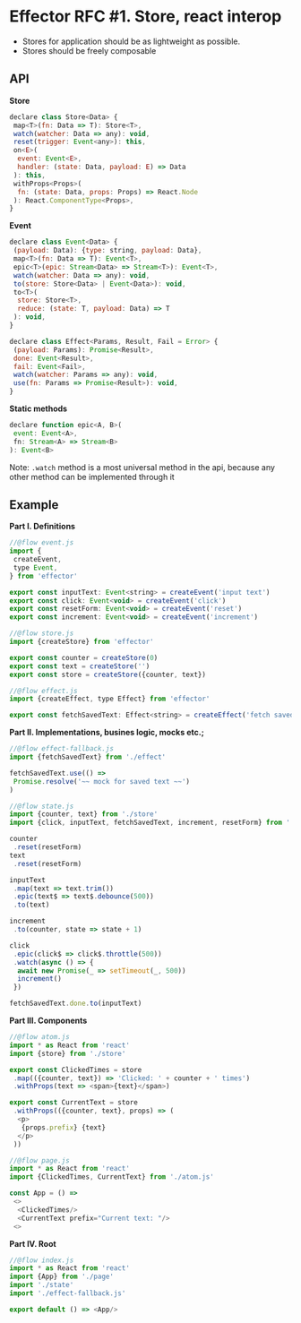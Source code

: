 # Effector RFC #1. Store, react interop

- Stores for application should be as lightweight as possible.
- Stores should be freely composable

## API

**Store**

```javascript
declare class Store<Data> {
 map<T>(fn: Data => T): Store<T>,
 watch(watcher: Data => any): void,
 reset(trigger: Event<any>): this,
 on<E>(
  event: Event<E>,
  handler: (state: Data, payload: E) => Data
 ): this,
 withProps<Props>(
  fn: (state: Data, props: Props) => React.Node
 ): React.ComponentType<Props>,
}
```
**Event**

```javascript
declare class Event<Data> {
 (payload: Data): {type: string, payload: Data},
 map<T>(fn: Data => T): Event<T>,
 epic<T>(epic: Stream<Data> => Stream<T>): Event<T>,
 watch(watcher: Data => any): void,
 to(store: Store<Data> | Event<Data>): void,
 to<T>(
  store: Store<T>,
  reduce: (state: T, payload: Data) => T
 ): void,
}
```

```javascript
declare class Effect<Params, Result, Fail = Error> {
 (payload: Params): Promise<Result>,
 done: Event<Result>,
 fail: Event<Fail>,
 watch(watcher: Params => any): void,
 use(fn: Params => Promise<Result>): void,
}
```

**Static methods**
```javascript
declare function epic<A, B>(
 event: Event<A>,
 fn: Stream<A> => Stream<B>
): Event<B>
```

Note: `.watch` method is a most universal method in the api, because any other method can be implemented through it

## Example

**Part I. Definitions**

```javascript
//@flow event.js
import {
 createEvent,
 type Event,
} from 'effector'

export const inputText: Event<string> = createEvent('input text')
export const click: Event<void> = createEvent('click')
export const resetForm: Event<void> = createEvent('reset')
export const increment: Event<void> = createEvent('increment')
```

```javascript
//@flow store.js
import {createStore} from 'effector'

export const counter = createStore(0)
export const text = createStore('')
export const store = createStore({counter, text})
```


```javascript
//@flow effect.js
import {createEffect, type Effect} from 'effector'

export const fetchSavedText: Effect<string> = createEffect('fetch saved text')
```

**Part II. Implementations, busines logic, mocks etc.;**

```javascript
//@flow effect-fallback.js
import {fetchSavedText} from './effect'

fetchSavedText.use(() =>
 Promise.resolve('~~ mock for saved text ~~')
)
```

```javascript
//@flow state.js
import {counter, text} from './store'
import {click, inputText, fetchSavedText, increment, resetForm} from './event'

counter
 .reset(resetForm)
text
 .reset(resetForm)

inputText
 .map(text => text.trim())
 .epic(text$ => text$.debounce(500))
 .to(text)

increment
 .to(counter, state => state + 1)

click
 .epic(click$ => click$.throttle(500))
 .watch(async () => {
  await new Promise(_ => setTimeout(_, 500))
  increment()
 })

fetchSavedText.done.to(inputText)
```

**Part III. Components**

```javascript
//@flow atom.js
import * as React from 'react'
import {store} from './store'

export const ClickedTimes = store
 .map(({counter, text}) => 'Clicked: ' + counter + ' times')
 .withProps(text => <span>{text}</span>)

export const CurrentText = store
 .withProps(({counter, text}, props) => (
  <p>
   {props.prefix} {text}
  </p>
 ))
```

```javascript
//@flow page.js
import * as React from 'react'
import {ClickedTimes, CurrentText} from './atom.js'

const App = () =>
 <>
  <ClickedTimes/>
  <CurrentText prefix="Current text: "/>
 <>
```

**Part IV. Root**

```javascript
//@flow index.js
import * as React from 'react'
import {App} from './page'
import './state'
import './effect-fallback.js'

export default () => <App/>
```
